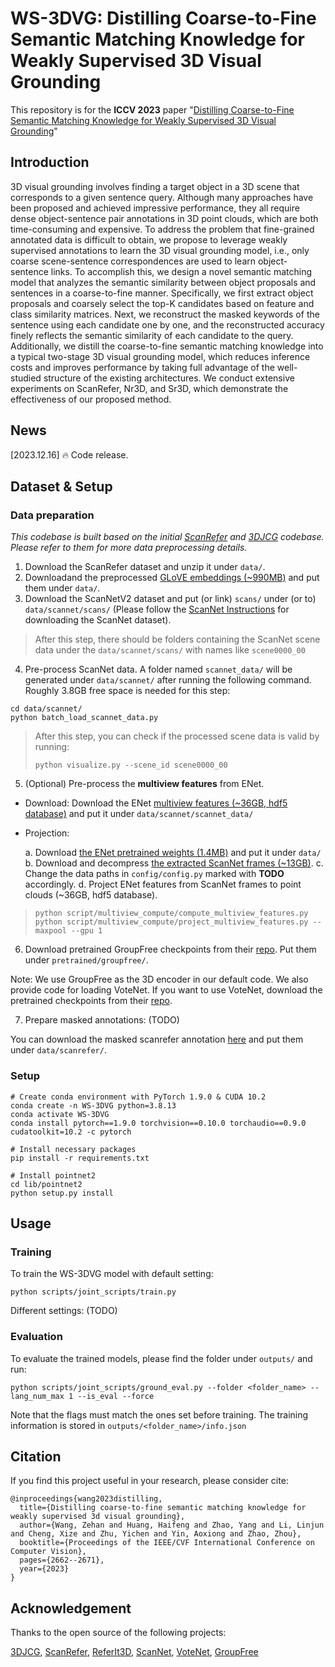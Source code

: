 # WS-3DVG: Distilling Coarse-to-Fine Semantic Matching Knowledge for Weakly Supervised 3D Visual Grounding

This repository is for the **ICCV 2023** paper "[Distilling Coarse-to-Fine Semantic Matching Knowledge for Weakly Supervised 3D Visual Grounding](https://openaccess.thecvf.com/content/ICCV2023/papers/Wang_Distilling_Coarse-to-Fine_Semantic_Matching_Knowledge_for_Weakly_Supervised_3D_Visual_ICCV_2023_paper.pdf)"


## Introduction

3D visual grounding involves finding a target object in a 3D scene that corresponds to a given sentence query. Although many approaches have been proposed and achieved impressive performance, they all require dense object-sentence pair annotations in 3D point clouds, which are both time-consuming and expensive. To address the problem that fine-grained annotated data is difficult to obtain, we propose to leverage weakly supervised annotations to learn the 3D visual grounding model, i.e., only coarse scene-sentence correspondences are used to learn object-sentence links. To accomplish this, we design a novel semantic matching model that analyzes the semantic similarity between object proposals and sentences in a coarse-to-fine manner. Specifically, we first extract object proposals and coarsely select the top-K candidates based on feature and class similarity matrices. Next, we reconstruct the masked keywords of the sentence using each candidate one by one, and the reconstructed accuracy finely reflects the semantic similarity of each candidate to the query. Additionally, we distill the coarse-to-fine semantic matching knowledge into a typical two-stage 3D visual grounding model, which reduces inference costs and improves performance by taking full advantage of the well-studied structure of the existing architectures. We conduct extensive experiments on ScanRefer, Nr3D, and Sr3D, which demonstrate the effectiveness of our proposed method.


## News

[2023.12.16] 🔥 Code release.

## Dataset & Setup

### Data preparation

*This codebase is built based on the initial [ScanRefer](https://github.com/daveredrum/ScanRefer) and [3DJCG](https://github.com/zlccccc/3DVL_Codebase/blob/main/README_3DJCG.md) codebase. Please refer to them for more data preprocessing details.*

1. Download the ScanRefer dataset and unzip it under `data/`. 
2. Downloadand the preprocessed [GLoVE embeddings (~990MB)](http://kaldir.vc.in.tum.de/glove.p) and put them under `data/`.
3. Download the ScanNetV2 dataset and put (or link) `scans/` under (or to) `data/scannet/scans/` (Please follow the [ScanNet Instructions](data/scannet/README.md) for downloading the ScanNet dataset).

> After this step, there should be folders containing the ScanNet scene data under the `data/scannet/scans/` with names like `scene0000_00`

4. Pre-process ScanNet data. A folder named `scannet_data/` will be generated under `data/scannet/` after running the following command. Roughly 3.8GB free space is needed for this step:

```shell
cd data/scannet/
python batch_load_scannet_data.py
```

> After this step, you can check if the processed scene data is valid by running:
>
> ```shell
> python visualize.py --scene_id scene0000_00
> ```


5. (Optional) Pre-process the **multiview features** from ENet.

- Download:
    Download the ENet [multiview features (~36GB, hdf5 database)](http://kaldir.vc.in.tum.de/enet_feats.hdf5) and put it under `data/scannet/scannet_data/`

- Projection:

   a. Download [the ENet pretrained weights (1.4MB)](http://kaldir.vc.in.tum.de/ScanRefer/scannetv2_enet.pth) and put it under `data/`
   b. Download and decompress [the extracted ScanNet frames (~13GB)](http://kaldir.vc.in.tum.de/3dsis/scannet_train_images.zip).
   c. Change the data paths in `config/config.py` marked with __TODO__ accordingly.
   d. Project ENet features from ScanNet frames to point clouds (~36GB, hdf5 database).

> ```shell
> python script/multiview_compute/compute_multiview_features.py
> python script/multiview_compute/project_multiview_features.py --maxpool --gpu 1
> ```

6. Download pretrained GroupFree checkpoints from their [repo](https://github.com/zeliu98/Group-Free-3D). Put them under `pretrained/groupfree/`.
   
Note: We use GroupFree as the 3D encoder in our default code. We also provide code for loading VoteNet. If you want to use VoteNet, download the pretrained checkpoints from their [repo](https://github.com/facebookresearch/votenet). 

7. Prepare masked annotations: (TODO)

You can download the masked scanrefer annotation [here](https://drive.google.com/drive/folders/1Erz6fMwwwWd6Dj_jjXPnU4_2clSlm3O7?usp=drive_link) and put them under `data/scanrefer/`.


### Setup

```shell
# Create conda environment with PyTorch 1.9.0 & CUDA 10.2
conda create -n WS-3DVG python=3.8.13
conda activate WS-3DVG
conda install pytorch==1.9.0 torchvision==0.10.0 torchaudio==0.9.0 cudatoolkit=10.2 -c pytorch

# Install necessary packages
pip install -r requirements.txt

# Install pointnet2
cd lib/pointnet2
python setup.py install
```

## Usage

### Training
To train the WS-3DVG model with default setting:
```shell
python scripts/joint_scripts/train.py
```
Different settings:
(TODO)

### Evaluation
To evaluate the trained models, please find the folder under `outputs/` and run:
```shell
python scripts/joint_scripts/ground_eval.py --folder <folder_name> --lang_num_max 1 --is_eval --force
```
Note that the flags must match the ones set before training. The training information is stored in `outputs/<folder_name>/info.json`


## Citation

If you find this project useful in your research, please consider cite:

```
@inproceedings{wang2023distilling,
  title={Distilling coarse-to-fine semantic matching knowledge for weakly supervised 3d visual grounding},
  author={Wang, Zehan and Huang, Haifeng and Zhao, Yang and Li, Linjun and Cheng, Xize and Zhu, Yichen and Yin, Aoxiong and Zhao, Zhou},
  booktitle={Proceedings of the IEEE/CVF International Conference on Computer Vision},
  pages={2662--2671},
  year={2023}
}
```

## Acknowledgement

Thanks to the open source of the following projects:

[3DJCG](https://github.com/zlccccc/3DVL_Codebase/blob/main/README_3DJCG.md), [ScanRefer](https://github.com/daveredrum/ScanRefer), [ReferIt3D](https://github.com/referit3d/referit3d), [ScanNet](https://github.com/ScanNet/ScanNet), [VoteNet](https://github.com/facebookresearch/votenet), [GroupFree](https://github.com/zeliu98/Group-Free-3D)

